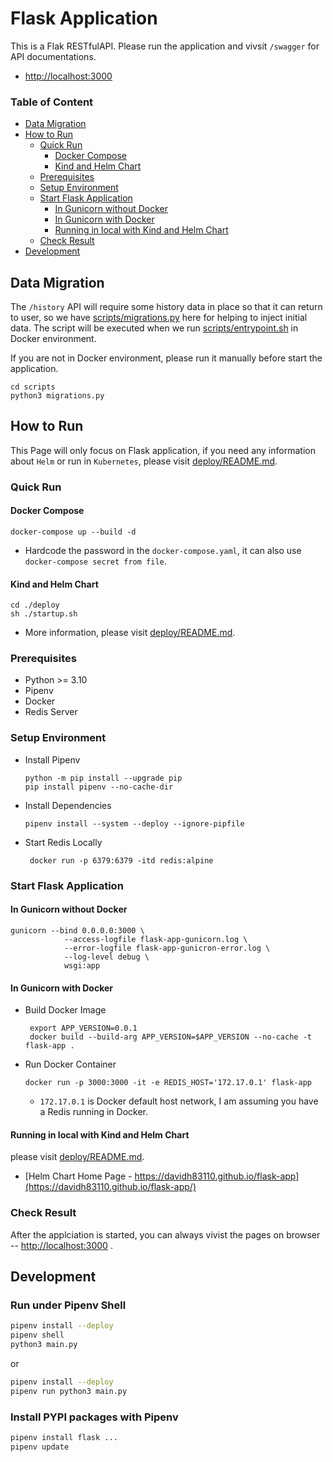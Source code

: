 # Flask Application
This is a Flak RESTfulAPI. Please run the application and vivsit `/swagger` for API documentations.
- [http://localhost:3000](http://localhost:3000)

### Table of Content
- [Data Migration](#data-migration)
- [How to Run](#How-to-Run)
  + [Quick Run](#quick-run)
    + [Docker Compose](#docker-compose)
    + [Kind and Helm Chart](#kind-and-helm-chart)
  + [Prerequisites](#prerequisites)
  + [Setup Environment](#setup-environment)
  + [Start Flask Application](#start-flask-application)
    + [In Gunicorn without Docker](#in-gunicorn-without-docker)
    + [In Gunicorn with Docker](#in-gunicorn-with-docker)
    + [Running in local with Kind and Helm Chart](#running-in-local-with-kind-and-helm-chart)
  + [Check Result](#check-result)
- [Development](#development)

## Data Migration
The `/history` API will require some history data in place so that it can return to user,
so we have [scripts/migrations.py](scripts%2Fmigrations.py) here for helping to inject initial data. 
The script will be executed when we run [scripts/entrypoint.sh](scripts%2Fentrypoint.sh) in Docker environment.

If you are not in Docker environment, please run it manually before start the application.
```commandline
cd scripts
python3 migrations.py
```

## How to Run
This Page will only focus on Flask application, 
if you need any information about `Helm` or run in `Kubernetes`, 
please visit [deploy/README.md](deploy%2FREADME.md).

### Quick Run
#### Docker Compose
```commandline
docker-compose up --build -d
```
- Hardcode the password in the `docker-compose.yaml`, it can also use `docker-compose secret from file`.

#### Kind and Helm Chart
```commandline
cd ./deploy
sh ./startup.sh
```
- More information, please visit [deploy/README.md](deploy%2FREADME.md).

### Prerequisites
- Python >= 3.10
- Pipenv
- Docker 
- Redis Server

### Setup Environment
- Install Pipenv 
  ```commandline
  python -m pip install --upgrade pip
  pip install pipenv --no-cache-dir
  ```
- Install Dependencies
  ```commandline
  pipenv install --system --deploy --ignore-pipfile
  ```
- Start Redis Locally
  ```commandline
   docker run -p 6379:6379 -itd redis:alpine                  
  ```
  
### Start Flask Application
#### In Gunicorn without Docker
```commandline
gunicorn --bind 0.0.0.0:3000 \
            --access-logfile flask-app-gunicorn.log \
            --error-logfile flask-app-gunicron-error.log \
            --log-level debug \
            wsgi:app
```

#### In Gunicorn with Docker
- Build Docker Image
  ```commandline
   export APP_VERSION=0.0.1
   docker build --build-arg APP_VERSION=$APP_VERSION --no-cache -t flask-app .
  ```
- Run Docker Container
  ```commandline
  docker run -p 3000:3000 -it -e REDIS_HOST='172.17.0.1' flask-app
  ```
  - `172.17.0.1` is Docker default host network, I am assuming you have a Redis running in Docker.


#### Running in local with Kind and Helm Chart
please visit [deploy/README.md](deploy%2FREADME.md).
- [Helm Chart Home Page - https://davidh83110.github.io/flask-app](https://davidh83110.github.io/flask-app/)


### Check Result
After the applciation is started, you can always vivist the pages on browser --
[http://localhost:3000](http://localhost:3000) .



## Development
### Run under Pipenv Shell  
```bash
pipenv install --deploy
pipenv shell
python3 main.py
```
or 
```bash
pipenv install --deploy
pipenv run python3 main.py
```

### Install PYPI packages with Pipenv
```bash
pipenv install flask ...
pipenv update
```

